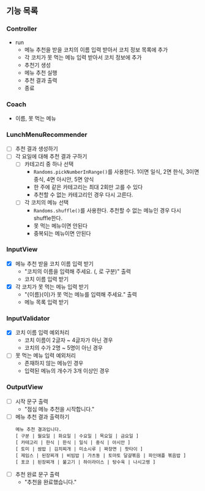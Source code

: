 ## 기능 목록

### Controller
- run
  - 메뉴 추천을 받을 코치의 이름 입력 받아서 코치 정보 목록에 추가
  - 각 코치가 못 먹는 메뉴 입력 받아서 코치 정보에 추가
  - 추천기 생성
  - 메뉴 추천 실행
  - 추천 결과 출력
  - 종료

### Coach
- 이름, 못 먹는 메뉴

### LunchMenuRecommender
- [ ] 추천 결과 생성하기
- [ ] 각 요일에 대해 추천 결과 구하기
  - [ ] 카테고리 중 하나 선택
    - `Randoms.pickNumberInRange()`를 사용한다. 1이면 일식, 2면 한식, 3이면 중식, 4면 아시안, 5면 양식
    - 한 주에 같은 카테고리는 최대 2회만 고를 수 있다
    - 추천할 수 없는 카테고리인 경우 다시 고른다.
  - [ ] 각 코치의 메뉴 선택
    - `Randoms.shuffle()`를 사용한다. 추천할 수 없는 메뉴인 경우 다시 shuffle한다.
    - 못 먹는 메뉴이면 안된다
    - 중복되는 메뉴이면 안된다

### InputView
- [x] 메뉴 추천 받을 코치 이름 입력 받기
  - "코치의 이름을 입력해 주세요. (, 로 구분)" 출력
  - 코치 이름 입력 받기
- [x] 각 코치가 못 먹는 메뉴 입력 받기
  - "{이름}(이)가 못 먹는 메뉴를 입력해 주세요." 출력
  - 메뉴 목록 입력 받기

### InputValidator
- [x] 코치 이름 입력 예외처리
  - 코치 이름이 2글자 ~ 4글자가 아닌 경우
  - 코치의 수가 2명 ~ 5명이 아닌 경우
- [ ] 못 먹는 메뉴 입력 예외처리
  - 존재하지 않는 메뉴인 경우
  - 입력된 메뉴의 개수가 3개 이상인 경우

### OutputView
- [ ] 시작 문구 출력
  - "점심 메뉴 추천을 시작합니다." 
- [ ] 메뉴 추천 결과 출력하기
  ```text
  메뉴 추천 결과입니다.
  [ 구분 | 월요일 | 화요일 | 수요일 | 목요일 | 금요일 ]
  [ 카테고리 | 한식 | 한식 | 일식 | 중식 | 아시안 ]
  [ 토미 | 쌈밥 | 김치찌개 | 미소시루 | 짜장면 | 팟타이 ]
  [ 제임스 | 된장찌개 | 비빔밥 | 가츠동 | 토마토 달걀볶음 | 파인애플 볶음밥 ]
  [ 포코 | 된장찌개 | 불고기 | 하이라이스 | 탕수육 | 나시고렝 ]
  ```
- [ ] 추천 완료 문구 출력
  - "추천을 완료했습니다."
